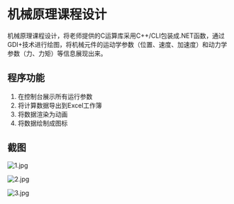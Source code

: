 # 机械原理课程设计

机械原理课程设计，将老师提供的C运算库采用C++/CLI包装成.NET函数，通过GDI+技术进行绘图，将机械元件的运动学参数（位置、速度、加速度）和动力学参数（力、力矩）等信息展现出来。

## 程序功能

1. 在控制台展示所有运行参数
2. 将计算数据导出到Excel工作簿
3. 将数据渲染为动画
4. 将数据绘制成图标



## 截图

![1.jpg](https://s3.bmp.ovh/imgs/2022/02/2fdeb17be80ef3a8.jpg)

![2.jpg](https://s3.bmp.ovh/imgs/2022/02/b822d4c623c6abb7.jpg)

![3.jpg](https://s3.bmp.ovh/imgs/2022/02/687580e6a00215dd.jpg)